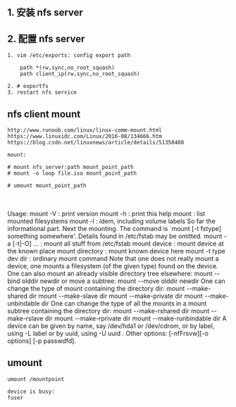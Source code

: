 ## 1. 安装 nfs server
## 2. 配置 nfs server

```
1. vim /etc/exports: config export path

	path *(rw,sync,no_root_squash)
	path client_ip(rw,sync,no_root_squash)

2. # exportfs
3. restart nfs service
```



## nfs client mount

	http://www.runoob.com/linux/linux-comm-mount.html
	https://www.linuxidc.com/Linux/2016-08/134666.htm
	https://blog.csdn.net/linuxnews/article/details/51350408
	
	mount:
	
	# mount nfs_server:path mount_point_path
	# mount -o loop file.iso mount_point_path
	
	# umount mount_point_path

​	
​	
	Usage: mount -V                 : print version
	       mount -h                 : print this help
	       mount                    : list mounted filesystems
	       mount -l                 : idem, including volume labels
	So far the informational part. Next the mounting.
	The command is `mount [-t fstype] something somewhere'.
	Details found in /etc/fstab may be omitted.
	       mount -a [-t|-O] ...     : mount all stuff from /etc/fstab
	       mount device             : mount device at the known place
	       mount directory          : mount known device here
	       mount -t type dev dir    : ordinary mount command
	Note that one does not really mount a device, one mounts
	a filesystem (of the given type) found on the device.
	One can also mount an already visible directory tree elsewhere:
	       mount --bind olddir newdir
	or move a subtree:
	       mount --move olddir newdir
	One can change the type of mount containing the directory dir:
	       mount --make-shared dir
	       mount --make-slave dir
	       mount --make-private dir
	       mount --make-unbindable dir
	One can change the type of all the mounts in a mount subtree
	containing the directory dir:
	       mount --make-rshared dir
	       mount --make-rslave dir
	       mount --make-rprivate dir
	       mount --make-runbindable dir
	A device can be given by name, say /dev/hda1 or /dev/cdrom,
	or by label, using  -L label  or by uuid, using  -U uuid .
	Other options: [-nfFrsvw][-o options] [-p passwdfd].



## umount

	umount /mountpoint
	
	device is busy:
	fuser

